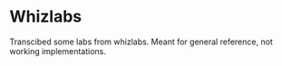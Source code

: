 # Whizlabs

Transcibed some labs from whizlabs. Meant for general reference, not working implementations.